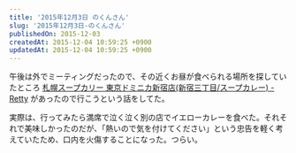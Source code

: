 ```yaml
---
title: '2015年12月3日 のくんさん'
slug: '2015年12月3日-のくんさん'
publishedOn: 2015-12-03
createdAt: 2015-12-04 10:59:25 +0900
updatedAt: 2015-12-04 10:59:25 +0900
---
```

午後は外でミーティングだったので、その近くお昼が食べられる場所を探していたところ  [札幌スープカリー 東京ドミニカ新宿店(新宿三丁目/スープカレー) - Retty](https://retty.me/area/PRE13/ARE1/SUB104/100000005931/)  があったので行こうという話をしてた。

実際は、行ってみたら満席で泣く泣く別の店でイエローカレーを食べた。それそれで美味しかったのだが、「熱いので気を付けてください」という忠告を軽く考えていたため、口内を火傷することになった。つらい。
